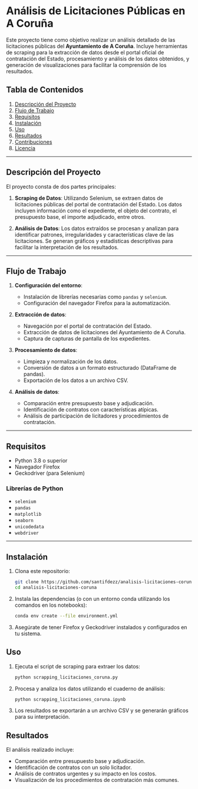 # Análisis de Licitaciones Públicas en A Coruña

Este proyecto tiene como objetivo realizar un análisis detallado de las licitaciones públicas del **Ayuntamiento de A Coruña**. Incluye herramientas de scraping para la extracción de datos desde el portal oficial de contratación del Estado, procesamiento y análisis de los datos obtenidos, y generación de visualizaciones para facilitar la comprensión de los resultados.

## Tabla de Contenidos

1. [Descripción del Proyecto](#descripción-del-proyecto)
2. [Flujo de Trabajo](#flujo-de-trabajo)
3. [Requisitos](#requisitos)
4. [Instalación](#instalación)
5. [Uso](#uso)
6. [Resultados](#resultados)
7. [Contribuciones](#contribuciones)
8. [Licencia](#licencia)

---

## Descripción del Proyecto

El proyecto consta de dos partes principales:

1. **Scraping de Datos**: Utilizando Selenium, se extraen datos de licitaciones públicas del portal de contratación del Estado. Los datos incluyen información como el expediente, el objeto del contrato, el presupuesto base, el importe adjudicado, entre otros.

2. **Análisis de Datos**: Los datos extraídos se procesan y analizan para identificar patrones, irregularidades y características clave de las licitaciones. Se generan gráficos y estadísticas descriptivas para facilitar la interpretación de los resultados.

---

## Flujo de Trabajo

1. **Configuración del entorno**:
   - Instalación de librerías necesarias como `pandas` y `selenium`.
   - Configuración del navegador Firefox para la automatización.

2. **Extracción de datos**:
   - Navegación por el portal de contratación del Estado.
   - Extracción de datos de licitaciones del Ayuntamiento de A Coruña.
   - Captura de capturas de pantalla de los expedientes.

3. **Procesamiento de datos**:
   - Limpieza y normalización de los datos.
   - Conversión de datos a un formato estructurado (DataFrame de pandas).
   - Exportación de los datos a un archivo CSV.

4. **Análisis de datos**:
   - Comparación entre presupuesto base y adjudicación.
   - Identificación de contratos con características atípicas.
   - Análisis de participación de licitadores y procedimientos de contratación.

---

## Requisitos

- Python 3.8 o superior
- Navegador Firefox
- Geckodriver (para Selenium)

### Librerías de Python

- `selenium`
- `pandas`
- `matplotlib`
- `seaborn`
- `unicodedata`
- `webdriver`

---

## Instalación

1. Clona este repositorio:
   ```bash
   git clone https://github.com/santifdezz/analisis-licitaciones-coruna.git
   cd analisis-licitaciones-coruna
   ```

2. Instala las dependencias (o con un entorno conda utilizando los comandos en los notebooks):
   ```bash
   conda env create --file environment.yml
   ```
3. Asegúrate de tener Firefox y Geckodriver instalados y configurados en tu sistema.

## Uso
1. Ejecuta el script de scraping para extraer los datos:
   ```bash
   python scrapping_licitaciones_coruna.py
    ```
2. Procesa y analiza los datos utilizando el cuaderno de análisis:
   ```bash
   python scrapping_licitaciones_coruna.ipynb
   ```
3. Los resultados se exportarán a un archivo CSV y se generarán gráficos para su interpretación.

## Resultados
El análisis realizado incluye:

 - Comparación entre presupuesto base y adjudicación.
 - Identificación de contratos con un solo licitador.
 - Análisis de contratos urgentes y su impacto en los costos.
 - Visualización de los procedimientos de contratación más comunes.
